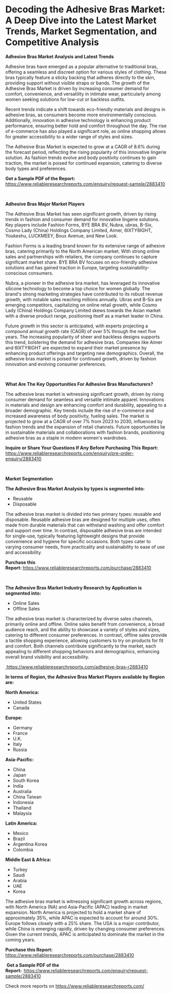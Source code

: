 <p><h1>Decoding the Adhesive Bras Market: A Deep Dive into the Latest Market Trends, Market Segmentation, and Competitive Analysis</h1></p><p><strong>Adhesive Bras Market Analysis and Latest Trends</strong></p>
<p><p>Adhesive bras have emerged as a popular alternative to traditional bras, offering a seamless and discreet option for various styles of clothing. These bras typically feature a sticky backing that adheres directly to the skin, providing support without visible straps or bands. The growth of the Adhesive Bras Market is driven by increasing consumer demand for comfort, convenience, and versatility in intimate wear, particularly among women seeking solutions for low-cut or backless outfits.</p><p>Recent trends indicate a shift towards eco-friendly materials and designs in adhesive bras, as consumers become more environmentally conscious. Additionally, innovation in adhesive technology is enhancing product performance, ensuring better hold and comfort throughout the day. The rise of e-commerce has also played a significant role, as online shopping allows for greater accessibility to a wider range of styles and sizes.</p><p>The Adhesive Bras Market is expected to grow at a CAGR of 8.6% during the forecast period, reflecting the rising popularity of this innovative lingerie solution. As fashion trends evolve and body positivity continues to gain traction, the market is poised for continued expansion, catering to diverse body types and preferences.</p></p>
<p><strong>Get a Sample PDF of the Report:&nbsp;</strong> <a href="https://www.reliableresearchreports.com/enquiry/request-sample/2883410?utm_campaign=2487&utm_medium=2&utm_source=Github&utm_content=ia&utm_term=13032025&utm_id=adhesive-bras">https://www.reliableresearchreports.com/enquiry/request-sample/2883410</a></p>
<p>&nbsp;</p>
<p><strong>Adhesive Bras Major Market Players</strong></p>
<p><p>The Adhesive Bras Market has seen significant growth, driven by rising trends in fashion and consumer demand for innovative lingerie solutions. Key players include Fashion Forms, BYE BRA BV, Nubra, ubras, B-Six, Cosmo Lady (China) Holdings Company Limited, Aimer, 6IXTY8IGHT, Youkeshu, LUCKMEEY, Boux Avenue, and New Look. </p><p>Fashion Forms is a leading brand known for its extensive range of adhesive bras, catering primarily to the North American market. With strong online sales and partnerships with retailers, the company continues to capture significant market share. BYE BRA BV focuses on eco-friendly adhesive solutions and has gained traction in Europe, targeting sustainability-conscious consumers.</p><p>Nubra, a pioneer in the adhesive bra market, has leveraged its innovative silicone technology to become a top choice for women globally. The brand's strong marketing strategies have contributed to its robust revenue growth, with notable sales reaching millions annually. Ubras and B-Six are emerging competitors, capitalizing on online retail growth, while Cosmo Lady (China) Holdings Company Limited skews towards the Asian market with a diverse product range, positioning itself as a market leader in China.</p><p>Future growth in this sector is anticipated, with experts projecting a compound annual growth rate (CAGR) of over 5% through the next five years. The increasing popularity of sheer and backless designs supports this trend, bolstering the demand for adhesive bras. Companies like Aimer and 6IXTY8IGHT are expected to expand their market presence by enhancing product offerings and targeting new demographics. Overall, the adhesive bras market is poised for continued growth, driven by fashion innovation and evolving consumer preferences.</p></p>
<p>&nbsp;</p>
<p><strong>What Are The Key Opportunities For Adhesive Bras Manufacturers?</strong></p>
<p><p>The adhesive bras market is witnessing significant growth, driven by rising consumer demand for seamless and versatile intimate apparel. Innovations in materials and design are enhancing comfort and durability, appealing to a broader demographic. Key trends include the rise of e-commerce and increased awareness of body positivity, fueling sales. The market is projected to grow at a CAGR of over 7% from 2023 to 2030, influenced by fashion trends and the expansion of retail channels. Future opportunities lie in sustainable materials and collaborations with fashion brands, positioning adhesive bras as a staple in modern women's wardrobes.</p></p>
<p><strong>Inquire or Share Your Questions If Any Before Purchasing This Report:</strong> <a href="https://www.reliableresearchreports.com/enquiry/pre-order-enquiry/2883410?utm_campaign=2487&utm_medium=2&utm_source=Github&utm_content=ia&utm_term=13032025&utm_id=adhesive-bras">https://www.reliableresearchreports.com/enquiry/pre-order-enquiry/2883410</a></p>
<p>&nbsp;</p>
<p><strong>Market Segmentation</strong></p>
<p><strong>The Adhesive Bras Market Analysis by types is segmented into:</strong></p>
<p><ul><li>Reusable</li><li>Disposable</li></ul></p>
<p><p>The adhesive bras market is divided into two primary types: reusable and disposable. Reusable adhesive bras are designed for multiple uses, often made from durable materials that can withstand washing and offer comfort and support over time. In contrast, disposable adhesive bras are intended for single-use, typically featuring lightweight designs that provide convenience and hygiene for specific occasions. Both types cater to varying consumer needs, from practicality and sustainability to ease of use and accessibility.</p></p>
<p><strong>Purchase this Report:&nbsp;</strong><a href="https://www.reliableresearchreports.com/purchase/2883410?utm_campaign=2487&utm_medium=2&utm_source=Github&utm_content=ia&utm_term=13032025&utm_id=adhesive-bras">https://www.reliableresearchreports.com/purchase/2883410</a></p>
<p>&nbsp;</p>
<p><strong>The Adhesive Bras Market Industry Research by Application is segmented into:</strong></p>
<p><ul><li>Online Sales</li><li>Offline Sales</li></ul></p>
<p><p>The adhesive bras market is characterized by diverse sales channels, primarily online and offline. Online sales benefit from convenience, a broad audience reach, and the ability to showcase a variety of styles and sizes, catering to different consumer preferences. In contrast, offline sales provide a tactile shopping experience, allowing customers to try on products for fit and comfort. Both channels contribute significantly to the market, each appealing to different shopping behaviors and demographics, enhancing overall brand visibility and accessibility.</p></p>
<p><a href="https://www.reliableresearchreports.com/adhesive-bras-r2883410?utm_campaign=2487&utm_medium=2&utm_source=Github&utm_content=ia&utm_term=13032025&utm_id=adhesive-bras">&nbsp;https://www.reliableresearchreports.com/adhesive-bras-r2883410</a></p>
<p><strong>In terms of Region, the Adhesive Bras Market Players available by Region are:</strong></p>
<p>
    <p> <strong> North America: </strong>
        <ul>
            <li>United States</li>
            <li>Canada</li>
        </ul>
        </p> 
    <p> <strong> Europe: </strong>
        <ul>
            <li>Germany</li>
            <li>France</li>
            <li>U.K.</li>
            <li>Italy</li>
            <li>Russia</li>
        </ul>
        </p> 
    <p> <strong> Asia-Pacific: </strong>
        <ul>
            <li>China</li>
            <li>Japan</li>
            <li>South Korea</li>
            <li>India</li>
            <li>Australia</li>
            <li>China Taiwan</li>
            <li>Indonesia</li>
            <li>Thailand</li>
            <li>Malaysia</li>
        </ul>
        </p> 
    <p> <strong> Latin America: </strong>
        <ul>
            <li>Mexico</li>
            <li>Brazil</li>
            <li>Argentina Korea</li>
            <li>Colombia</li>
        </ul>
        </p> 
    <p> <strong> Middle East & Africa: </strong>
        <ul>
            <li>Turkey</li>
            <li>Saudi</li>
            <li>Arabia</li>
            <li>UAE</li>
            <li>Korea</li>
        </ul>
    </p>
    </p>
<p><p>The adhesive bras market is witnessing significant growth across regions, with North America (NA) and Asia-Pacific (APAC) leading in market expansion. North America is projected to hold a market share of approximately 35%, while APAC is expected to account for around 30%. Europe follows closely with a 25% share. The USA is a major contributor, while China is emerging rapidly, driven by changing consumer preferences. Given the current trends, APAC is anticipated to dominate the market in the coming years.</p></p>
<p><strong>Purchase this Report: </strong><a href="https://www.reliableresearchreports.com/purchase/2883410?utm_campaign=2487&utm_medium=2&utm_source=Github&utm_content=ia&utm_term=13032025&utm_id=adhesive-bras">https://www.reliableresearchreports.com/purchase/2883410</a></p>
<p>&nbsp;<strong>Get a Sample PDF of the Report:&nbsp;&nbsp;</strong><a href="https://www.reliableresearchreports.com/enquiry/request-sample/2883410?utm_campaign=2487&utm_medium=2&utm_source=Github&utm_content=ia&utm_term=13032025&utm_id=adhesive-bras">https://www.reliableresearchreports.com/enquiry/request-sample/2883410</a></p>
<p><strong></strong></p>
<p>Check more reports on <a href="https://www.reliableresearchreports.com/?utm_campaign=2487&utm_medium=2&utm_source=Github&utm_content=ia&utm_term=13032025&utm_id=adhesive-bras">https://www.reliableresearchreports.com/</a></p>